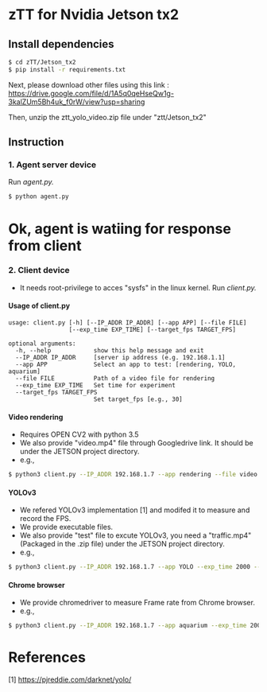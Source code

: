 # zTT for Nvidia Jetson tx2

## Install dependencies

```bash
$ cd zTT/Jetson_tx2
$ pip install -r requirements.txt
```
Next, please download other files using this link : https://drive.google.com/file/d/1A5q0qeHseQw1g-3kalZUm5Bh4uk_f0rW/view?usp=sharing

Then, unzip the ztt_yolo_video.zip file under "ztt/Jetson_tx2"

## Instruction

### 1. Agent server device
Run *agent.py.*

```bash
$ python agent.py
```
# Ok, agent is watiing for response from client
### 2. Client device
* It needs root-privilege to acces "sysfs" in the linux kernel.
Run *client.py.*

#### Usage of client.py
```
usage: client.py [-h] [--IP_ADDR IP_ADDR] [--app APP] [--file FILE]
                 [--exp_time EXP_TIME] [--target_fps TARGET_FPS]

optional arguments:
  -h, --help            show this help message and exit
  --IP_ADDR IP_ADDR     [server ip address (e.g. 192.168.1.1]
  --app APP             Select an app to test: [rendering, YOLO, aquarium]
  --file FILE           Path of a video file for rendering
  --exp_time EXP_TIME   Set time for experiment
  --target_fps TARGET_FPS
                        Set target_fps [e.g., 30]
```

#### Video rendering
* Requires OPEN CV2 with python 3.5
* We also provide "video.mp4" file through Googledrive link. It should be under the JETSON project directory.
* e.g.,
```bash
$ python3 client.py --IP_ADDR 192.168.1.7 --app rendering --file video.mp4 --exp_time 2000 --target_fps 30
```
#### YOLOv3
* We refered YOLOv3 implementation [1] and modifed it to measure and record the FPS.
* We provide executable files.
* We also provide "test" file to excute YOLOv3, you need a "traffic.mp4"(Packaged in the .zip file) under the JETSON project directory.
* e.g.,
```bash
$ python3 client.py --IP_ADDR 192.168.1.7 --app YOLO --exp_time 2000 --target_fps 15
```
#### Chrome browser
* We provide chromedriver to measure Frame rate from Chrome browser. 
* e.g.,
```bash
$ python3 client.py --IP_ADDR 192.168.1.7 --app aquarium --exp_time 2000 --target_fps 30
```

# References
[1] https://pjreddie.com/darknet/yolo/

